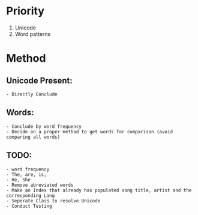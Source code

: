 # Priority
1. Unicode
2. Word patterns

# Method
## Unicode Present:
	- Directly Conclude

## Words:
	- Conclude by word frequency
	- Decide on a proper method to get words for comparison (avoid comparing all words)

## TODO:
	- word frequency
	- The, are, is, 
	- He, She
	- Remove abreviated words
	- Make an Index that already has populated song title, artist and the corresponding Lang
	- Seperate Class to resolve Unicode
	- Conduct Testing